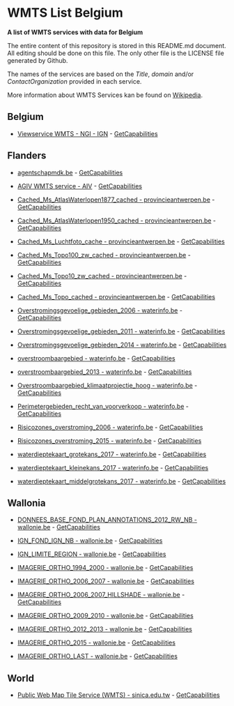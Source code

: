 # WMTS List Belgium
**A list of WMTS services with data for Belgium**

The entire content of this repository is stored in this README.md document. All editing should be done on this file. The only other file is the LICENSE file generated by Github.

The names of the services are based on the *Title*, *domain* and/or *ContactOrganization* provided in each service.

More information about WMTS Services kan be found on [Wikipedia](https://en.wikipedia.org/wiki/Web_Map_Tile_Service).



## Belgium

* [Viewservice WMTS - NGI - IGN](https://www.ngi.be/cartoweb/1.0.0/WMTSCapabilities.xml) - [GetCapabilities](https://www.ngi.be/cartoweb/1.0.0/WMTSCapabilities.xml?request=getcapabilities&service=wmts&version=1.0.0)



## Flanders

* [agentschapmdk.be](http://bathy.agentschapmdk.be/spatialfusionserver/services/ows/wmts/WMTS_Triton) - [GetCapabilities](http://bathy.agentschapmdk.be/spatialfusionserver/services/ows/wmts/WMTS_Triton?request=getcapabilities&service=wmts&version=1.0.0)

* [AGIV WMTS service - AIV](https://tile.informatievlaanderen.be/ws/raadpleegdiensten/wmts) - [GetCapabilities](https://tile.informatievlaanderen.be/ws/raadpleegdiensten/wmts?request=getcapabilities&service=wmts&version=1.0.0)

* [Cached_Ms_AtlasWaterlopen1877_cached - provincieantwerpen.be](http://gis.provincieantwerpen.be/arcgis/rest/services/Cached/Ms_AtlasWaterlopen1877_cached/MapServer/WMTS/1.0.0/WMTSCapabilities.xml) - [GetCapabilities](http://gis.provincieantwerpen.be/arcgis/rest/services/Cached/Ms_AtlasWaterlopen1877_cached/MapServer/WMTS/1.0.0/WMTSCapabilities.xml?request=getcapabilities&service=wmts&version=1.0.0)

* [Cached_Ms_AtlasWaterlopen1950_cached - provincieantwerpen.be](http://gis.provincieantwerpen.be/arcgis/rest/services/Cached/Ms_AtlasWaterlopen1950_cached/MapServer/WMTS/1.0.0/WMTSCapabilities.xml) - [GetCapabilities](http://gis.provincieantwerpen.be/arcgis/rest/services/Cached/Ms_AtlasWaterlopen1950_cached/MapServer/WMTS/1.0.0/WMTSCapabilities.xml?request=getcapabilities&service=wmts&version=1.0.0)

* [Cached_Ms_Luchtfoto_cache - provincieantwerpen.be](http://gis.provincieantwerpen.be/arcgis/rest/services/Cached/Ms_Luchtfoto_cache/MapServer/WMTS/1.0.0/WMTSCapabilities.xml) - [GetCapabilities](http://gis.provincieantwerpen.be/arcgis/rest/services/Cached/Ms_Luchtfoto_cache/MapServer/WMTS/1.0.0/WMTSCapabilities.xml?request=getcapabilities&service=wmts&version=1.0.0)

* [Cached_Ms_Topo100_zw_cached - provincieantwerpen.be](http://gis.provincieantwerpen.be/arcgis/rest/services/Cached/Ms_Topo100_zw_cached/MapServer/WMTS/1.0.0/WMTSCapabilities.xml) - [GetCapabilities](http://gis.provincieantwerpen.be/arcgis/rest/services/Cached/Ms_Topo100_zw_cached/MapServer/WMTS/1.0.0/WMTSCapabilities.xml?request=getcapabilities&service=wmts&version=1.0.0)

* [Cached_Ms_Topo10_zw_cached - provincieantwerpen.be](http://gis.provincieantwerpen.be/arcgis/rest/services/Cached/Ms_Topo10_zw_cached/MapServer/WMTS/1.0.0/WMTSCapabilities.xml) - [GetCapabilities](http://gis.provincieantwerpen.be/arcgis/rest/services/Cached/Ms_Topo10_zw_cached/MapServer/WMTS/1.0.0/WMTSCapabilities.xml?request=getcapabilities&service=wmts&version=1.0.0)

* [Cached_Ms_Topo_cached - provincieantwerpen.be](http://gis.provincieantwerpen.be/arcgis/rest/services/Cached/Ms_Topo_cached/MapServer/WMTS/1.0.0/WMTSCapabilities.xml) - [GetCapabilities](http://gis.provincieantwerpen.be/arcgis/rest/services/Cached/Ms_Topo_cached/MapServer/WMTS/1.0.0/WMTSCapabilities.xml?request=getcapabilities&service=wmts&version=1.0.0)

* [Overstromingsgevoelige_gebieden_2006 - waterinfo.be](https://inspirepub.waterinfo.be/arcgis/rest/services/Overstromingsgevoelige_gebieden_2006/MapServer/WMTS/1.0.0/WMTSCapabilities.xml) - [GetCapabilities](https://inspirepub.waterinfo.be/arcgis/rest/services/Overstromingsgevoelige_gebieden_2006/MapServer/WMTS/1.0.0/WMTSCapabilities.xml?request=getcapabilities&service=wmts&version=1.0.0)

* [Overstromingsgevoelige_gebieden_2011 - waterinfo.be](https://inspirepub.waterinfo.be/arcgis/rest/services/Overstromingsgevoelige_gebieden_2011/MapServer/WMTS/1.0.0/WMTSCapabilities.xml) - [GetCapabilities](https://inspirepub.waterinfo.be/arcgis/rest/services/Overstromingsgevoelige_gebieden_2011/MapServer/WMTS/1.0.0/WMTSCapabilities.xml?request=getcapabilities&service=wmts&version=1.0.0)

* [Overstromingsgevoelige_gebieden_2014 - waterinfo.be](https://inspirepub.waterinfo.be/arcgis/rest/services/Overstromingsgevoelige_gebieden_2014/MapServer/WMTS/1.0.0/WMTSCapabilities.xml) - [GetCapabilities](https://inspirepub.waterinfo.be/arcgis/rest/services/Overstromingsgevoelige_gebieden_2014/MapServer/WMTS/1.0.0/WMTSCapabilities.xml?request=getcapabilities&service=wmts&version=1.0.0)

* [overstroombaargebied - waterinfo.be](https://inspirepub.waterinfo.be/arcgis/rest/services/overstroombaargebied/MapServer/WMTS/1.0.0/WMTSCapabilities.xml) - [GetCapabilities](https://inspirepub.waterinfo.be/arcgis/rest/services/overstroombaargebied/MapServer/WMTS/1.0.0/WMTSCapabilities.xml?request=getcapabilities&service=wmts&version=1.0.0)

* [overstroombaargebied_2013 - waterinfo.be](https://inspirepub.waterinfo.be/arcgis/rest/services/overstroombaargebied_2013/MapServer/WMTS/1.0.0/WMTSCapabilities.xml) - [GetCapabilities](https://inspirepub.waterinfo.be/arcgis/rest/services/overstroombaargebied_2013/MapServer/WMTS/1.0.0/WMTSCapabilities.xml?request=getcapabilities&service=wmts&version=1.0.0)

* [Overstroombaargebied_klimaatprojectie_hoog - waterinfo.be](https://inspirepub.waterinfo.be/arcgis/rest/services/Overstroombaargebied_klimaatprojectie_hoog/MapServer/WMTS/1.0.0/WMTSCapabilities.xml) - [GetCapabilities](https://inspirepub.waterinfo.be/arcgis/rest/services/Overstroombaargebied_klimaatprojectie_hoog/MapServer/WMTS/1.0.0/WMTSCapabilities.xml?request=getcapabilities&service=wmts&version=1.0.0)

* [Perimetergebieden_recht_van_voorverkoop - waterinfo.be](https://inspirepub.waterinfo.be/arcgis/rest/services/Perimetergebieden_recht_van_voorverkoop/MapServer/WMTS/1.0.0/WMTSCapabilities.xml) - [GetCapabilities](https://inspirepub.waterinfo.be/arcgis/rest/services/Perimetergebieden_recht_van_voorverkoop/MapServer/WMTS/1.0.0/WMTSCapabilities.xml?request=getcapabilities&service=wmts&version=1.0.0)

* [Risicozones_overstroming_2006 - waterinfo.be](https://inspirepub.waterinfo.be/arcgis/rest/services/Risicozones_overstroming_2006/MapServer/WMTS/1.0.0/WMTSCapabilities.xml) - [GetCapabilities](https://inspirepub.waterinfo.be/arcgis/rest/services/Risicozones_overstroming_2006/MapServer/WMTS/1.0.0/WMTSCapabilities.xml?request=getcapabilities&service=wmts&version=1.0.0)

* [Risicozones_overstroming_2015 - waterinfo.be](https://inspirepub.waterinfo.be/arcgis/rest/services/Risicozones_overstroming_2015/MapServer/WMTS/1.0.0/WMTSCapabilities.xml) - [GetCapabilities](https://inspirepub.waterinfo.be/arcgis/rest/services/Risicozones_overstroming_2015/MapServer/WMTS/1.0.0/WMTSCapabilities.xml?request=getcapabilities&service=wmts&version=1.0.0)

* [waterdieptekaart_grotekans_2017 - waterinfo.be](https://inspirepub.waterinfo.be/arcgis/rest/services/waterdieptekaart_grotekans_2017/MapServer/WMTS/1.0.0/WMTSCapabilities.xml) - [GetCapabilities](https://inspirepub.waterinfo.be/arcgis/rest/services/waterdieptekaart_grotekans_2017/MapServer/WMTS/1.0.0/WMTSCapabilities.xml?request=getcapabilities&service=wmts&version=1.0.0)

* [waterdieptekaart_kleinekans_2017 - waterinfo.be](https://inspirepub.waterinfo.be/arcgis/rest/services/waterdieptekaart_kleinekans_2017/MapServer/WMTS/1.0.0/WMTSCapabilities.xml) - [GetCapabilities](https://inspirepub.waterinfo.be/arcgis/rest/services/waterdieptekaart_kleinekans_2017/MapServer/WMTS/1.0.0/WMTSCapabilities.xml?request=getcapabilities&service=wmts&version=1.0.0)

* [waterdieptekaart_middelgrotekans_2017 - waterinfo.be](https://inspirepub.waterinfo.be/arcgis/rest/services/waterdieptekaart_middelgrotekans_2017/MapServer/WMTS/1.0.0/WMTSCapabilities.xml) - [GetCapabilities](https://inspirepub.waterinfo.be/arcgis/rest/services/waterdieptekaart_middelgrotekans_2017/MapServer/WMTS/1.0.0/WMTSCapabilities.xml?request=getcapabilities&service=wmts&version=1.0.0)



## Wallonia

* [DONNEES_BASE_FOND_PLAN_ANNOTATIONS_2012_RW_NB - wallonie.be](https://geoservices.wallonie.be/arcgis/rest/services/DONNEES_BASE/FOND_PLAN_ANNOTATIONS_2012_RW_NB/MapServer/WMTS) - [GetCapabilities](https://geoservices.wallonie.be/arcgis/rest/services/DONNEES_BASE/FOND_PLAN_ANNOTATIONS_2012_RW_NB/MapServer/WMTS?request=getcapabilities&service=wmts&version=1.0.0)

* [IGN_FOND_IGN_NB - wallonie.be](https://geoservices.wallonie.be/arcgis/rest/services/IGN/FOND_IGN_NB/MapServer/WMTS) - [GetCapabilities](https://geoservices.wallonie.be/arcgis/rest/services/IGN/FOND_IGN_NB/MapServer/WMTS?request=getcapabilities&service=wmts&version=1.0.0)

* [IGN_LIMITE_REGION - wallonie.be](https://geoservices.wallonie.be/arcgis/rest/services/IGN/LIMITE_REGION/MapServer/WMTS) - [GetCapabilities](https://geoservices.wallonie.be/arcgis/rest/services/IGN/LIMITE_REGION/MapServer/WMTS?request=getcapabilities&service=wmts&version=1.0.0)

* [IMAGERIE_ORTHO_1994_2000 - wallonie.be](https://geoservices.wallonie.be/arcgis/rest/services/IMAGERIE/ORTHO_1994_2000/MapServer/WMTS) - [GetCapabilities](https://geoservices.wallonie.be/arcgis/rest/services/IMAGERIE/ORTHO_1994_2000/MapServer/WMTS?request=getcapabilities&service=wmts&version=1.0.0)

* [IMAGERIE_ORTHO_2006_2007 - wallonie.be](https://geoservices.wallonie.be/arcgis/rest/services/IMAGERIE/ORTHO_2006_2007/MapServer/WMTS) - [GetCapabilities](https://geoservices.wallonie.be/arcgis/rest/services/IMAGERIE/ORTHO_2006_2007/MapServer/WMTS?request=getcapabilities&service=wmts&version=1.0.0)

* [IMAGERIE_ORTHO_2006_2007_HILLSHADE - wallonie.be](https://geoservices.wallonie.be/arcgis/rest/services/IMAGERIE/ORTHO_2006_2007_HILLSHADE/MapServer/WMTS) - [GetCapabilities](https://geoservices.wallonie.be/arcgis/rest/services/IMAGERIE/ORTHO_2006_2007_HILLSHADE/MapServer/WMTS?request=getcapabilities&service=wmts&version=1.0.0)

* [IMAGERIE_ORTHO_2009_2010 - wallonie.be](https://geoservices.wallonie.be/arcgis/rest/services/IMAGERIE/ORTHO_2009_2010/MapServer/WMTS) - [GetCapabilities](https://geoservices.wallonie.be/arcgis/rest/services/IMAGERIE/ORTHO_2009_2010/MapServer/WMTS?request=getcapabilities&service=wmts&version=1.0.0)

* [IMAGERIE_ORTHO_2012_2013 - wallonie.be](https://geoservices.wallonie.be/arcgis/rest/services/IMAGERIE/ORTHO_2012_2013/MapServer/WMTS) - [GetCapabilities](https://geoservices.wallonie.be/arcgis/rest/services/IMAGERIE/ORTHO_2012_2013/MapServer/WMTS?request=getcapabilities&service=wmts&version=1.0.0)

* [IMAGERIE_ORTHO_2015 - wallonie.be](https://geoservices.wallonie.be/arcgis/rest/services/IMAGERIE/ORTHO_2015/MapServer/WMTS) - [GetCapabilities](https://geoservices.wallonie.be/arcgis/rest/services/IMAGERIE/ORTHO_2015/MapServer/WMTS?request=getcapabilities&service=wmts&version=1.0.0)

* [IMAGERIE_ORTHO_LAST - wallonie.be](https://geoservices.wallonie.be/arcgis/rest/services/IMAGERIE/ORTHO_LAST/MapServer/WMTS) - [GetCapabilities](https://geoservices.wallonie.be/arcgis/rest/services/IMAGERIE/ORTHO_LAST/MapServer/WMTS?request=getcapabilities&service=wmts&version=1.0.0)



## World

* [Public Web Map Tile Service (WMTS) - sinica.edu.tw](http://gis.sinica.edu.tw/worldmap/wmts) - [GetCapabilities](http://gis.sinica.edu.tw/worldmap/wmts?request=getcapabilities&service=wmts&version=1.0.0)
